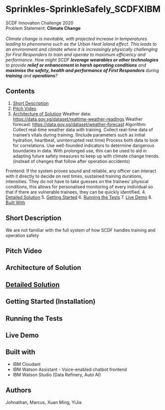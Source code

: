 # Sprinkles-SprinkleSafely_SCDFXIBM
SCDF Innovation Challenge 2020\
Problem Statement: **Climate Change**\
\
*Climate change is inevitable, with projected increase in temperatures leading to phenomena such as the Urban Heat Island effect. This leads to an environment and climate where it is increasingly physically challenging for First Responders to train and operate to maximum efficiency and performance. How might SCDF **leverage wearables or other technologies** to provide **relief or enhancement in harsh operating conditions** and **maximise the safety, health and performance of First Responders** during **training** and **operations**?*


## Contents
1. [Short Description](#short-description)
2. [Pitch Video](#pitch-video)
3. [Architecture of Solution](#architecture-of-solution)
Weather data: https://data.gov.sg/dataset/realtime-weather-readings
Weather forecast: https://data.gov.sg/dataset/weather-forecast
Algorithm:
Collect real-time weather data with training.
Collect real-time data of trainee’s vitals during training. (Include parameters such as initial hydration, heartbeat, uninterrupted rest time)
Process both data to look for correlations. Use well-founded indicators to determine dangerous boundaries in data.
With prolonged use, this can be used to aid in adapting future safety measures to keep up with climate change trends. (instead of changes that follow after operation accidents)

Frontend: If the system proves sound and reliable, any officer can interact with it directly to decide on rest times, sustained training durations, intensities. They do not have to take guesses on the trainees’ physical conditions, this allows for personalised monitoring of every individual so that if there are vulnerable trainees, they can be quickly identified.
4. [Detailed Solution](#detailed-solution)
5. [Getting Started](#getting-started-installation)
6. [Running the Tests](#running-the-tests)
7. [Live Demo](#live-demo)
8. [Built With](#built-with)

## Short Description
We are not familiar with the full system of how SCDF handles training and operation safety 

## Pitch Video

## Architecture of Solution

## [Detailed Solution](DESCRIPTION.md)

## Getting Started (Installation)

## Running the Tests

## Live Demo

## Built with
* IBM Cloudant
* IBM Watson Assistant - Voice-enabled chatbot frontend
* IBM Watson Studio (Data Refinery, Auto AI)

## Authors
Johnathan, Marcus, Xuan Ming, YiJia


